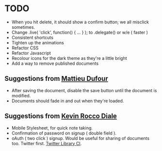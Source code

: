 # TODO

- When you hit delete, it should show a confirm button; we all misclick sometimes.
- Change .live( 'click', function() { ... } ); to .delegate() or w/e ( faster )
- Consistent shortcuts
- Tighten up the animations
- Refactor CSS
- Refactor Javascript
- Recolour icons for the dark theme as they're a little bright
- Add a way to remove published documents

## Suggestions from [Mattieu Dufour](http://www.matthieudufour.com/ "He's awesome")

- After saving the document, disable the save button until the document is modified. 
- Documents should fade in and out when they're loaded.

## Suggestions from [Kevin Rocco Diale](http://kroccodiale.com "He's Awesome too")

- Mobile Stylesheet, for quick note taking.
- Confirmation of password on signup ( double field ).
- oAuth ( two click ) signup. Would be useful for sharing of documents too. Twitter first. [Twitter Library CI](https://github.com/elliothaughin/codeigniter-twitter "SWEEET!").
